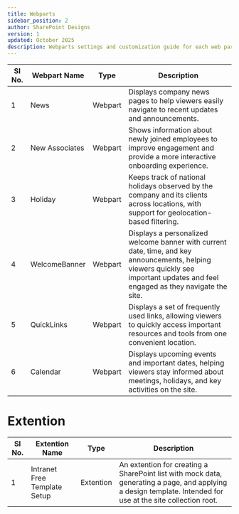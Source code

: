 ```yaml
---
title: Webparts
sidebar_position: 2
author: SharePoint Designs
version: 1
updated: October 2025
description: Webparts settings and customization guide for each web part.
---
```


| Sl No. | Webpart Name   | Type    | Description                                                                                                                                                                      |
| ------ | -------------- | ------- | -------------------------------------------------------------------------------------------------------------------------------------------------------------------------------- |
| 1      | News           | Webpart | Displays company news pages to help viewers easily navigate to recent updates and announcements.                                                                                 |
| 2      | New Associates | Webpart | Shows information about newly joined employees to improve engagement and provide a more interactive onboarding experience.                                                       |
| 3      | Holiday        | Webpart | Keeps track of national holidays observed by the company and its clients across locations, with support for geolocation-based filtering.                                         |
| 4      | WelcomeBanner  | Webpart | Displays a personalized welcome banner with current date, time, and key announcements, helping viewers quickly see important updates and feel engaged as they navigate the site. |
| 5      | QuickLinks     | Webpart | Displays a set of frequently used links, allowing viewers to quickly access important resources and tools from one convenient location.                                          |
| 6      | Calendar       | Webpart | Displays upcoming events and important dates, helping viewers stay informed about meetings, holidays, and key activities on the site.                                            |

# Extention

| Sl No. | Extention<br />Name          | Type      | Description                                                                                                                                                  |
| ------ | ---------------------------- | --------- | ------------------------------------------------------------------------------------------------------------------------------------------------------------ |
| 1      | Intranet Free Template Setup | Extention | An extention for creating a SharePoint list with mock data, generating a page, and applying a design template. Intended for use at the site collection root. |

